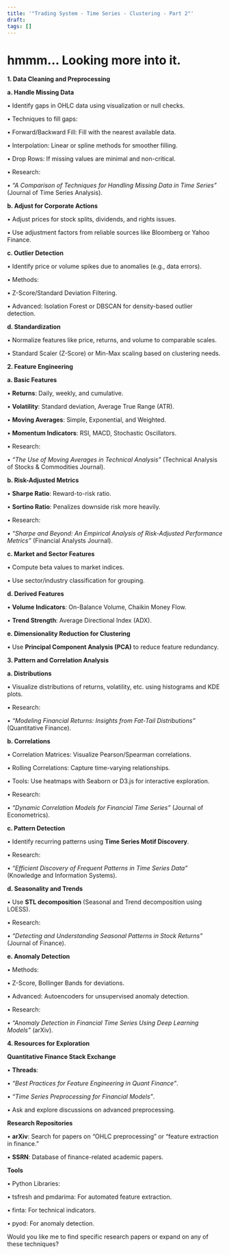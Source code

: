 ```yaml
---
title: '"Trading System - Time Series - Clustering - Part 2"'
draft: 
tags: []
---
```




# hmmm... Looking more into it. 


**1. Data Cleaning and Preprocessing**

  

**a. Handle Missing Data**

• Identify gaps in OHLC data using visualization or null checks.

• Techniques to fill gaps:

• Forward/Backward Fill: Fill with the nearest available data.

• Interpolation: Linear or spline methods for smoother filling.

• Drop Rows: If missing values are minimal and non-critical.

• Research:

• _“A Comparison of Techniques for Handling Missing Data in Time Series”_ (Journal of Time Series Analysis).

  

**b. Adjust for Corporate Actions**

• Adjust prices for stock splits, dividends, and rights issues.

• Use adjustment factors from reliable sources like Bloomberg or Yahoo Finance.

  

**c. Outlier Detection**

• Identify price or volume spikes due to anomalies (e.g., data errors).

• Methods:

• Z-Score/Standard Deviation Filtering.

• Advanced: Isolation Forest or DBSCAN for density-based outlier detection.

  

**d. Standardization**

• Normalize features like price, returns, and volume to comparable scales.

• Standard Scaler (Z-Score) or Min-Max scaling based on clustering needs.

  

**2. Feature Engineering**

  

**a. Basic Features**

• **Returns**: Daily, weekly, and cumulative.

• **Volatility**: Standard deviation, Average True Range (ATR).

• **Moving Averages**: Simple, Exponential, and Weighted.

• **Momentum Indicators**: RSI, MACD, Stochastic Oscillators.

• Research:

• _“The Use of Moving Averages in Technical Analysis”_ (Technical Analysis of Stocks & Commodities Journal).

  

**b. Risk-Adjusted Metrics**

• **Sharpe Ratio**: Reward-to-risk ratio.

• **Sortino Ratio**: Penalizes downside risk more heavily.

• Research:

• _“Sharpe and Beyond: An Empirical Analysis of Risk-Adjusted Performance Metrics”_ (Financial Analysts Journal).

  

**c. Market and Sector Features**

• Compute beta values to market indices.

• Use sector/industry classification for grouping.

  

**d. Derived Features**

• **Volume Indicators**: On-Balance Volume, Chaikin Money Flow.

• **Trend Strength**: Average Directional Index (ADX).

  

**e. Dimensionality Reduction for Clustering**

• Use **Principal Component Analysis (PCA)** to reduce feature redundancy.

  

**3. Pattern and Correlation Analysis**

  

**a. Distributions**

• Visualize distributions of returns, volatility, etc. using histograms and KDE plots.

• Research:

• _“Modeling Financial Returns: Insights from Fat-Tail Distributions”_ (Quantitative Finance).

  

**b. Correlations**

• Correlation Matrices: Visualize Pearson/Spearman correlations.

• Rolling Correlations: Capture time-varying relationships.

• Tools: Use heatmaps with Seaborn or D3.js for interactive exploration.

• Research:

• _“Dynamic Correlation Models for Financial Time Series”_ (Journal of Econometrics).

  

**c. Pattern Detection**

• Identify recurring patterns using **Time Series Motif Discovery**.

• Research:

• _“Efficient Discovery of Frequent Patterns in Time Series Data”_ (Knowledge and Information Systems).

  

**d. Seasonality and Trends**

• Use **STL decomposition** (Seasonal and Trend decomposition using LOESS).

• Research:

• _“Detecting and Understanding Seasonal Patterns in Stock Returns”_ (Journal of Finance).

  

**e. Anomaly Detection**

• Methods:

• Z-Score, Bollinger Bands for deviations.

• Advanced: Autoencoders for unsupervised anomaly detection.

• Research:

• _“Anomaly Detection in Financial Time Series Using Deep Learning Models”_ (arXiv).

  

**4. Resources for Exploration**

  

**Quantitative Finance Stack Exchange**

• **Threads**:

• _“Best Practices for Feature Engineering in Quant Finance”_.

• _“Time Series Preprocessing for Financial Models”_.

• Ask and explore discussions on advanced preprocessing.

  

**Research Repositories**

• **arXiv**: Search for papers on “OHLC preprocessing” or “feature extraction in finance.”

• **SSRN**: Database of finance-related academic papers.

  

**Tools**

• Python Libraries:

• tsfresh and pmdarima: For automated feature extraction.

• finta: For technical indicators.

• pyod: For anomaly detection.

  

Would you like me to find specific research papers or expand on any of these techniques?
